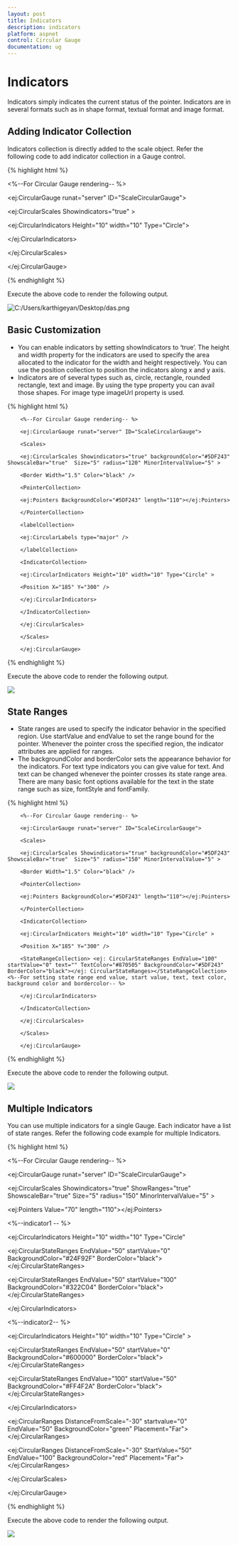 ```yaml
---
layout: post
title: Indicators
description: indicators
platform: aspnet
control: Circular Gauge
documentation: ug
---
```


# Indicators

Indicators simply indicates the current status of the pointer. Indicators are in several formats such as in shape format, textual format and image format.

## Adding Indicator Collection 

Indicators collection is directly added to the scale object. Refer the following code to add indicator collection in a Gauge control.


{% highlight html %}


<%--For Circular Gauge rendering-- %>

<ej:CircularGauge runat="server" ID="ScaleCircularGauge">

<Scales>

<ej:CircularScales Showindicators="true" >

<IndicatorCollection>

<ej:CircularIndicators Height="10" width="10" Type="Circle">

<Position X="185" Y="300" />

</ej:CircularIndicators>

</IndicatorCollection>

</ej:CircularScales>

</Scales>

</ej:CircularGauge>

{% endhighlight %}


Execute the above code to render the following output.

 ![C:/Users/karthigeyan/Desktop/das.png](Indicators_images/Indicators_img1.png)


## Basic Customization

* You can enable indicators by setting showIndicators to ‘true’. The height and width property for the indicators are used to specify the area allocated to the indicator for the width and height respectively. You can use the position collection to position the indicators along x and y axis. 
* Indicators are of several types such as, circle, rectangle, rounded rectangle, text and image. By using the type property you can avail those shapes. For image type imageUrl property is used. 


{% highlight html %}


        <%--For Circular Gauge rendering-- %>

        <ej:CircularGauge runat="server" ID="ScaleCircularGauge">

        <Scales>

        <ej:CircularScales Showindicators="true" backgroundColor="#5DF243" ShowscaleBar="true"  Size="5" radius="120" MinorIntervalValue="5" >

        <Border Width="1.5" Color="black" />

        <PointerCollection>

        <ej:Pointers BackgroundColor="#5DF243" length="110"></ej:Pointers>

        </PointerCollection>

        <labelCollection>

        <ej:CircularLabels type="major" />

        </labelCollection>

        <IndicatorCollection>

        <ej:CircularIndicators Height="10" width="10" Type="Circle" >

        <Position X="185" Y="300" />

        </ej:CircularIndicators>

        </IndicatorCollection>

        </ej:CircularScales>

        </Scales>

        </ej:CircularGauge>

{% endhighlight %}

Execute the above code to render the following output.

 ![](Indicators_images/Indicators_img2.png)


## State Ranges

* State ranges are used to specify the indicator behavior in the specified region. Use startValue and endValue to set the range bound for the pointer. Whenever the pointer cross the specified region, the indicator attributes are applied for ranges. 
* The backgroundColor and borderColor sets the appearance behavior for the indicators. For text type indicators you can give value for text. And text can be changed whenever the pointer crosses its state range area. There are many basic font options available for the text in the state range such as size, fontStyle and fontFamily.


{% highlight html %}


        <%--For Circular Gauge rendering-- %>

        <ej:CircularGauge runat="server" ID="ScaleCircularGauge">

        <Scales>

        <ej:CircularScales Showindicators="true" backgroundColor="#5DF243" ShowscaleBar="true"  Size="5" radius="150" MinorIntervalValue="5" >

        <Border Width="1.5" Color="black" />

        <PointerCollection>

        <ej:Pointers BackgroundColor="#5DF243" length="110"></ej:Pointers>

        </PointerCollection>

        <IndicatorCollection>

        <ej:CircularIndicators Height="10" width="10" Type="Circle" >

        <Position X="185" Y="300" />

        <StateRangeCollection> <ej: CircularStateRanges EndValue="100" startValue="0" text="" TextColor="#870505" BackgroundColor="#5DF243" BorderColor="black"></ej: CircularStateRanges></StateRangeCollection><%--For setting state range end value, start value, text, text color, background color and bordercolor-- %>

        </ej:CircularIndicators>

        </IndicatorCollection>

        </ej:CircularScales>

        </Scales>

        </ej:CircularGauge>

{% endhighlight %}

Execute the above code to render the following output.

 ![](Indicators_images/Indicators_img3.png)


## Multiple Indicators

You can use multiple indicators for a single Gauge. Each indicator have a list of state ranges. Refer the following code example for multiple Indicators.


{% highlight html %}


<%--For Circular Gauge rendering-- %>

<ej:CircularGauge runat="server" ID="ScaleCircularGauge">

<Scales>

<ej:CircularScales Showindicators="true" ShowRanges="true"  ShowscaleBar="true"  Size="5" radius="150" MinorIntervalValue="5" >

<PointerCollection>

<ej:Pointers  Value="70"  length="110"></ej:Pointers>

</PointerCollection>

<IndicatorCollection>

<%--indicator1 -- %>

<ej:CircularIndicators Height="10" width="10" Type="Circle"

<Position X="165" Y="300" />

<StateRangeCollection>

<ej:CircularStateRanges EndValue="50" startValue="0" BackgroundColor="#24F92F" BorderColor="black"></ej:CircularStateRanges>

<ej:CircularStateRanges EndValue="50" startValue="100" BackgroundColor="#322C04" BorderColor="black"></ej:CircularStateRanges></StateRangeCollection>

</ej:CircularIndicators>

<%--indicator2-- %>

<ej:CircularIndicators Height="10" width="10" Type="Circle" >

<Position X="215" Y="300" />

<StateRangeCollection>

<ej:CircularStateRanges EndValue="50" startValue="0" BackgroundColor="#600000" BorderColor="black"></ej:CircularStateRanges>

<ej:CircularStateRanges EndValue="100" startValue="50" BackgroundColor="#FF4F2A" BorderColor="black"></ej:CircularStateRanges></StateRangeCollection>

</ej:CircularIndicators>

</IndicatorCollection>

<RangeCollection>

<ej:CircularRanges DistanceFromScale="-30" startvalue="0" EndValue="50" BackgroundColor="green" Placement="Far"></ej:CircularRanges>

<ej:CircularRanges DistanceFromScale="-30" StartValue="50" EndValue="100" BackgroundColor="red" Placement="Far"></ej:CircularRanges>

</RangeCollection>

</ej:CircularScales>

</Scales>

</ej:CircularGauge>

{% endhighlight %}

Execute the above code to render the following output.

 ![](Indicators_images/Indicators_img4.png)





